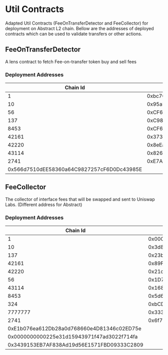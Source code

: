 # Util Contracts
Adapted Util Contracts (FeeOnTransferDetector and FeeCollector) for deployment on Abstract L2 chain. Bellow are the addresses of deployed contracts which can be used to validate transfers or other actions.

## FeeOnTransferDetector
A lens contract to fetch Fee-on-transfer token buy and sell fees

### Deployment Addresses
| Chain Id | Deployment Address                         | V2 Factory                                 |
|----------|--------------------------------------------|--------------------------------------------|
| 1        | 0xbc708B192552e19A088b4C4B8772aEeA83bCf760 | 0x5C69bEe701ef814a2B6a3EDD4B1652CB9cc5aA6f |
| 10       | 0x95aDC98A949dCD94645A8cD56830D86e4Cf34Eff | 0x0c3c1c532F1e39EdF36BE9Fe0bE1410313E074Bf |
| 56       | 0xCF6220e4496B091a6b391D48e770f1FbaC63E740 | 0x8909Dc15e40173Ff4699343b6eB8132c65e18eC6 |
| 137      | 0xC988e19819a63C0e487c6Ad8d6668Ac773923BF2 | 0x9e5A52f57b3038F1B8EeE45F28b3C1967e22799C |
| 8453     | 0xCF6220e4496B091a6b391D48e770f1FbaC63E740 | 0x8909Dc15e40173Ff4699343b6eB8132c65e18eC6 |
| 42161    | 0x37324D81e318260DC4f0fCb68035028eFdE6F50e | 0xf1D7CC64Fb4452F05c498126312eBE29f30Fbcf9 |
| 42220    | 0x8eEa35913DdeD795001562f9bA5b282d3ac04B60 | 0x79a530c8e2fA8748B7B40dd3629C0520c2cCf03f |
| 43114    | 0x8269d47c4910B8c87789aA0eC128C11A8614dfC8 | 0x5C346464d33F90bABaf70dB6388507CC889C1070 |
| 2741     | 0xE7A2E123f78e241fcf98B9E506be0306815E070f |
0x566d7510dEE58360a64C9827257cF6D0Dc43985E |

## FeeCollector
The collector of interface fees that will be swapped and sent to Uniswap Labs.
(Different address for Abstract)

### Deployment Addresses
| Chain Id | Deployment Address                             | UniversalRouter Address                      | Permit2 Address                               | Fee Token Address                               |
|----------|------------------------------------------------|----------------------------------------------|-----------------------------------------------|-------------------------------------------------|
| 1        | 0x000000fee13a103A10D593b9AE06b3e05F2E7E1c | 0x3fC91A3afd70395Cd496C647d5a6CC9D4B2b7FAD   | 0x000000000022d473030f116ddee9f6b43ac78ba3    | 0xA0b86991c6218b36c1d19D4a2e9Eb0cE3606eB48      |
| 10       | 0x3d83ec320541aE96C4C91E9202643870458fB290 | 0xCb1355ff08Ab38bBCE60111F1bb2B784bE25D7e8   | 0x000000000022d473030f116ddee9f6b43ac78ba3    | 0x0b2c639c533813f4aa9d7837caf62653d097ff85      |
| 137      | 0x23b5aa437CfDaF03235d78961e032dbA549dFc06 | 0xec7BE89e9d109e7e3Fec59c222CF297125FEFda2   | 0x000000000022d473030f116ddee9f6b43ac78ba3    | 0x3c499c542cEF5E3811e1192ce70d8cC03d5c3359      |
| 42161    | 0x89F30783108E2F9191Db4A44aE2A516327C99575 | 0x5E325eDA8064b456f4781070C0738d849c824258   | 0x000000000022d473030f116ddee9f6b43ac78ba3    | 0xaf88d065e77c8cc2239327c5edb3a432268e5831      |
| 42220    | 0x21d06974F8863B1b0C236Bc3C5526DbF0051eaB5 | 0x643770E279d5D0733F21d6DC03A8efbABf3255B4   | 0x000000000022d473030f116ddee9f6b43ac78ba3    | 0xcebA9300f2b948710d2653dD7B07f33A8B32118C      |
| 56       | 0x1D786eED79c8eE62a43e6B5263ea424866a4bf34 | 0x4Dae2f939ACf50408e13d58534Ff8c2776d45265   | 0x000000000022d473030f116ddee9f6b43ac78ba3    | 0x8ac76a51cc950d9822d68b83fe1ad97b32cd580d      |
| 43114    | 0x1682f533c2359834167E5e4E108c1BfB69920e78 | 0x4Dae2f939ACf50408e13d58534Ff8c2776d45265   | 0x000000000022d473030f116ddee9f6b43ac78ba3    | 0xB97EF9Ef8734C71904D8002F8b6Bc66Dd9c48a6E      |
| 8453     | 0x5d64D14D2CF4fe5fe4e65B1c7E3D11e18D493091 | 0x3fC91A3afd70395Cd496C647d5a6CC9D4B2b7FAD   | 0x000000000022d473030f116ddee9f6b43ac78ba3    | 0x833589fcd6edb6e08f4c7c32d4f71b54bda02913      |
| 324      | 0xbCDdB5a0CB87166e1C1cc99A0f9736Be6f449dd8 | 0x28731BCC616B5f51dD52CF2e4dF0E78dD1136C06   | 0x0000000000225e31D15943971F47aD3022F714Fa    | 0x1d17CBcF0D6D143135aE902365D2E5e2A16538D4      |
| 7777777  | 0x33352C573Ee093408F1424E1eD22911Dfb590a43 | 0x2986d9721A49838ab4297b695858aF7F17f38014   | 0x000000000022d473030f116ddee9f6b43ac78ba3    | 0xCccCCccc7021b32EBb4e8C08314bD62F7c653EC4      |
| 2741     | 0x6f79b5681Db690430AcE1dE7EF9DB75806A4Faf7 |
0xE1b076ea612Db28a0d768660e4D81346c02ED75e   |
0x0000000000225e31d15943971f47ad3022f714fa    |
0x3439153EB7AF838Ad19d56E1571FBD09333C2809      |
